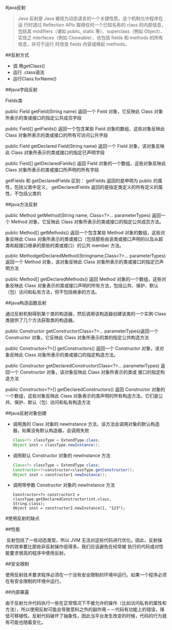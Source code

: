 #java反射

> Java 反射是 Java 被视为动态语言的一个关键性质。这个机制允许程序在运
> 行时透过 Reflection APIs 取得任何一个已知名称的 class 的内部信息，包括其
> modifiers（诸如 public, static 等）、superclass（例如 Object）、实现之
> interfaces（例如 Cloneable），也包括 fields 和 methods 的所有信息，并可于运行
> 时改变 fields 内容或唤起 methods。

##反射方式

- 调 用getClass()
- 运行 .class语法
- 运行Class.forName()

##java字段反射

Fields类

public Field getField(String name)  返回一个 Field 对象，它反映此 Class 对象所表示的类或接口的指定公共成员字段

public Field[] getFields()  返回一个包含某些 Field 对象的数组，这些对象反映此 Class 对象所表示的类或接口的所有可访问公共字段

public Field getDeclared Field(String name)  返回一个 Field 对象，该对象反映此 Class 对象所表示的类或接口的指定已声明字段

public Field[] getDeclaredFields()  返回 Field 对象的一个数组，这些对象反映此 Class 对象所表示的类或接口所声明的所有字段

getFields 和 getDeclaredFields 区别：
getFields 返回的是申明为 public 的属性，包括父类中定义，
getDeclaredFields 返回的是指定类定义的所有定义的属性，不包括父类的

##java方法反射

public Method getMethod(String name, Class<?>... parameterTypes)  返回一个 Method 对象，它反映此 Class 对象所表示的类或接口的指定公共成员方法。

public  Method[] getMethods() 返回一个包含某些 Method 对象的数组，这些对象反映此 Class 对象所表示的类或接口（包括那些由该类或接口声明的以及从超类和超接口继承的那些的类或接口）的公共 member 方法。

public MethodgetDeclaredMethod(Stringname,Class<?>... parameterTypes)  返回一个 Method 对象，该对象反映此 Class 对象所表示的类或接口的指定已声明方法

public  Method[] getDeclaredMethods()  返回 Method 对象的一个数组，这些对象反映此 Class 对象表示的类或接口声明的所有方法，包括公共、保护、默认（包）访问和私有方法，但不包括继承的方法。

##java构造函数反射

通过反射机制得到某个类的构造器，然后调用该构造器创建该类的一个实例
Class<T>  类提供了几个方法获取类的构造器。

public Constructor<T> getConstructor(Class<?>... parameterTypes)返回一个 Constructor 对象，它反映此 Class 对象所表示的类的指定公共构造方法

public Constructor<?>[] getConstructors() 返回一个 Constructor 对象，该对象反映此 Class 对象所表示的类或接口的指定构造方法。

public Constructor<T> getDeclaredConstructor(Class<?>... parameterTypes)  返回一个 Constructor 对象，该对象反映此 Class 对象所表示的类或
接口的指定构造方法

public Constructor<?>[] getDeclaredConstructors() 返回 Constructor 对象的一个数组，这些对象反映此 Class 对象表示的类声明的所有构造方法。它们是公共、保护、默认（包）访问和私有构造方法

##java反射对象创建

- 调用类的 Class 对象的 newInstance 方法，该方法会调用对象的默认构造器，如果没有默认构造器，会调用失败

  ```java
  Class<?> classType = ExtendType.class;
  Object inst = classType.newInstance();
  ```

- 调用默认 Constructor 对象的 newInstance 方法

  ```java
  Class<?> classType = ExtendType.class;
  Constructor<?>constructor=classType.getConstructor();
  Object inst = constructor1.newInstance();
  ```

  

- 调用带参数 Constructor 对象的 newInstance 方法

  ```
  Constructor<?> constructor2 =
  classType.getDeclaredConstructor(int.class, 
  String.class);
  Object inst = constructor2.newInstance(1, "123");
  ```

#使用反射的缺点

##性能

​	反射包括了一些动态类型，所以 JVM 无法对这些代码进行优化。因此，反射操作的效率要比那些非反射操作低得多。我们应该避免在经常被 执行的代码或对性能要求很高的程序中使用反射。

##安全限制

​	使用反射技术要求程序必须在一个没有安全限制的环境中运行。如果一个程序必须在有安全限制的环境中运行。

##内部暴露

​	由于反射允许代码执行一些在正常情况下不被允许的操作（比如访问私有的属性和方法），所以使用反射可能会导致意料之外的副作用－－代码有功能上的错误，降低可移植性。反射代码破坏了抽象性，因此当平台发生改变的时候，代码的行为就有可能也随着变化。



